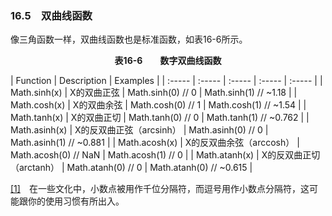 ### 16.5　双曲线函数

像三角函数一样，双曲线函数也是标准函数，如表16-6所示。

<center class="my_markdown"><b class="my_markdown">表16-6　　数字双曲线函数</b></center>

| Function | Description | Examples |
| :-----  | :-----  | :-----  | :-----  | :-----  |
| Math.sinh(x) | X的双曲正弦 | Math.sinh(0) // 0 | Math.sinh(1) // ~1.18 |
| Math.cosh(x) | X的双曲余弦 | Math.cosh(0) // 1 | Math.cosh(1) // ~1.54 |
| Math.tanh(x) | X的双曲正切 | Math.tanh(0) // 0 | Math.tanh(1) // ~0.762 |
| Math.asinh(x) | X的反双曲正弦（arcsinh） | Math.asinh(0) // 0 | Math.asinh(1) // ~0.881 |
| Math.acosh(x) | X的反双曲余弦（arccosh） | Math.acosh(0) // NaN | Math.acosh(1) // 0 |
| Math.atanh(x) | X的反双曲正切（arctanh） | Math.atanh(0) // 0 | Math.atanh(0) // ~0.615 |

<a class="my_markdown" href="['#ac161']">[1]</a>　在一些文化中，小数点被用作千位分隔符，而逗号用作小数点分隔符，这可能跟你的使用习惯有所出入。



